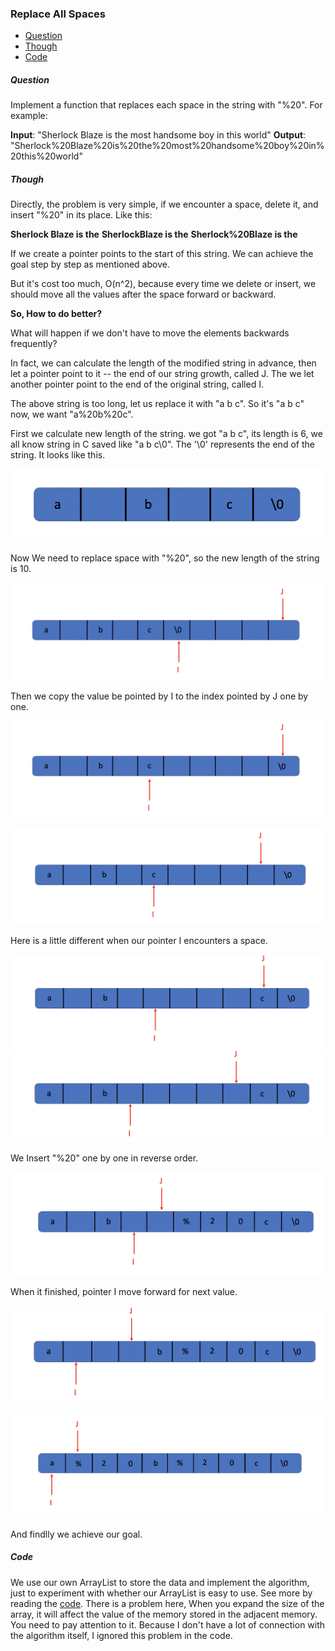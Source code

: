 ### Replace All Spaces

- [Question](#Question)
- [Though](#Though)
- [Code](#Code)

##### Question

Implement a function that replaces each space in the string with "%20".
For example:

**Input**: "Sherlock Blaze is the most handsome boy in this world"
**Output**: "Sherlock%20Blaze%20is%20the%20most%20handsome%20boy%20in%20this%20world"

##### Though

Directly, the problem is very simple, if we encounter a space, delete it, and insert "%20" in its place. Like this:

**Sherlock Blaze is the**
**SherlockBlaze is the**
**Sherlock%20Blaze is the**

If we create a pointer points to the start of this string. We can achieve the goal step by step as mentioned above.

But it's cost too much, O(n^2), because every time we delete or insert, we should move all the values after the space forward or backward.

**So, How to do better?**

What will happen if we don't have to move the elements backwards frequently?

In fact, we can calculate the length of the modified string in advance, then let a pointer point to it -- the end of our string growth, called J. The we let another pointer point to the end of the original string, called I.

The above string is too long, let us replace it with "a b c". So it's "a b c" now, we want "a%20b%20c".

First we calculate new length of the string. we got "a b c", its length is 6, we all know string in C saved like "a b c\0". The '\0' represents the end of the string. It looks like this.

![Origin String](../pic/replace_all_space/origin_string.png)

Now We need to replace space with "%20", so the new length of the string is 10.

![New String](../pic/replace_all_space/new_string.png)

Then we copy the value be pointed by I to the index pointed by J one by one.

![Step 1](../pic/replace_all_space/replace_step1.png)

![Step 2](../pic/replace_all_space/replace_step2.png)

Here is a little different when our pointer I encounters a space.

![Step 3](../pic/replace_all_space/replace_step3.png)
![Step 4](../pic/replace_all_space/replace_step4.png)

We Insert "%20" one by one in reverse order.

![Step 5](../pic/replace_all_space/replace_step5.png)

When it finished, pointer I move forward for next value.

![Step 6](../pic/replace_all_space/replace_step6.png)

![Step 7](../pic/replace_all_space/replace_step7.png)

And findlly we achieve our goal.

##### Code

We use our own ArrayList to store the data and implement the algorithm, just to experiment with whether our ArrayList is easy to use. See more by reading the [code](../replace_all_spaces.h). There is a problem here, When you expand the size of the array, it will affect the value of the memory stored in the adjacent memory. You need to pay attention to it. Because I don't have a lot of connection with the algorithm itself, I ignored this problem in the code.